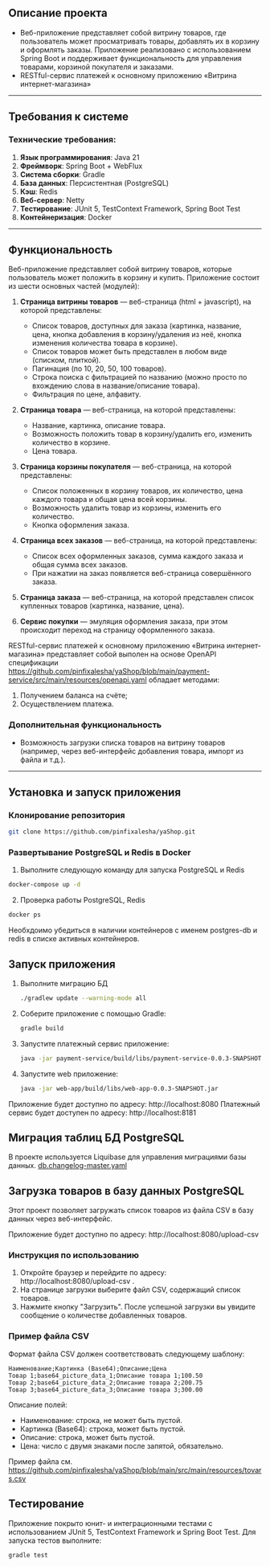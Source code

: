 
## Описание проекта

- Веб-приложение представляет собой витрину товаров, где пользователь может просматривать товары, добавлять их в корзину и оформлять заказы. Приложение реализовано с использованием Spring Boot и поддерживает функциональность для управления товарами, корзиной покупателя и заказами.
- RESTful-сервис платежей к основному приложению «Витрина интернет-магазина»

---

## Требования к системе

### Технические требования:
1. **Язык программирования**: Java 21
2. **Фреймворк**: Spring Boot + WebFlux
3. **Система сборки**: Gradle
4. **База данных**: Персистентная (PostgreSQL)
5. **Кэш**: Redis
6. **Веб-сервер**: Netty
7. **Тестирование**: JUnit 5, TestContext Framework, Spring Boot Test
8. **Контейнеризация**: Docker

---

## Функциональность

Веб-приложение представляет собой витрину товаров, которые пользователь может положить в корзину и купить. Приложение состоит из шести основных частей (модулей):

1. **Страница витрины товаров** — веб-страница (html + javascript), на которой представлены:
   - Список товаров, доступных для заказа (картинка, название, цена, кнопка добавления в корзину/удаления из неё, кнопка изменения количества товара в корзине).
   - Список товаров может быть представлен в любом виде (списком, плиткой).
   - Пагинация (по 10, 20, 50, 100 товаров).
   - Строка поиска с фильтрацией по названию (можно просто по вхождению слова в название/описание товара).
   - Фильтрация по цене, алфавиту.

2. **Страница товара** — веб-страница, на которой представлены:
   - Название, картинка, описание товара.
   - Возможность положить товар в корзину/удалить его, изменить количество в корзине.
   - Цена товара.

3. **Страница корзины покупателя** — веб-страница, на которой представлены:
   - Список положенных в корзину товаров, их количество, цена каждого товара и общая цена всей корзины.
   - Возможность удалить товар из корзины, изменить его количество.
   - Кнопка оформления заказа.

4. **Страница всех заказов** — веб-страница, на которой представлены:
   - Список всех оформленных заказов, сумма каждого заказа и общая сумма всех заказов.
   - При нажатии на заказ появляется веб-страница совершённого заказа.

5. **Страница заказа** — веб-страница, на которой представлен список купленных товаров (картинка, название, цена).

6. **Сервис покупки** — эмуляция оформления заказа, при этом происходит переход на страницу оформленного заказа.

RESTful-сервис платежей к основному приложению «Витрина интернет-магазина» представляет собой выполен на основе OpenAPI спецификации https://github.com/pinfixalesha/yaShop/blob/main/payment-service/src/main/resources/openapi.yaml обладает методами:

1. Получением баланса на счёте;
2. Осуществлением платежа.

### Дополнительная функциональность

- Возможность загрузки списка товаров на витрину товаров (например, через веб-интерфейс добавления товара, импорт из файла и т.д.).

---

## Установка и запуск приложения

### Клонирование репозитория

```bash
git clone https://github.com/pinfixalesha/yaShop.git 
```

### Развертывание PostgreSQL и Redis в Docker

1. Выполните следующую команду для запуска PostgreSQL и Redis
```bash
docker-compose up -d 
```
2. Проверка работы PostgreSQL, Redis
```bash
docker ps 
```
Необхдоимо убедиться в наличии контейнеров с именем postgres-db и redis в списке активных контейнеров.

## Запуск приложения

1. Выполните миграцию БД
   ```bash
   ./gradlew update --warning-mode all
   ```
2. Соберите приложение с помощью Gradle:
   ```bash
   gradle build
   ```
4. Запустите платежный сервис приложение:
   ```bash
   java -jar payment-service/build/libs/payment-service-0.0.3-SNAPSHOT.jar
   ```
5. Запустите web приложение:
   ```bash
   java -jar web-app/build/libs/web-app-0.0.3-SNAPSHOT.jar
   ```

Приложение будет доступно по адресу: http://localhost:8080
Платежный сервис будет доступен по адресу: http://localhost:8181

## Миграция таблиц БД PostgreSQL

В проекте используется Liquibase для управления миграциями базы данных.
[db.changelog-master.yaml](src%2Fmain%2Fresources%2Fdb%2Fchangelog%2Fdb.changelog-master.yaml)

## Загрузка товаров в базу данных PostgreSQL

Этот проект позволяет загружать список товаров из файла CSV в базу данных через веб-интерфейс.

Приложение будет доступно по адресу: http://localhost:8080/upload-csv

### Инструкция по использованию
1. Откройте браузер и перейдите по адресу: http://localhost:8080/upload-csv .
2. На странице загрузки выберите файл CSV, содержащий список товаров.
3. Нажмите кнопку "Загрузить". После успешной загрузки вы увидите сообщение о количестве добавленных товаров.

### Пример файла CSV
Формат файла CSV должен соответствовать следующему шаблону:

```csv
Наименование;Картинка (Base64);Описание;Цена
Товар 1;base64_picture_data_1;Описание товара 1;100.50
Товар 2;base64_picture_data_2;Описание товара 2;200.75
Товар 3;base64_picture_data_3;Описание товара 3;300.00
```

Описание полей:
- Наименование: строка, не может быть пустой.
- Картинка (Base64): строка, может быть пустой.
- Описание: строка, может быть пустой.
- Цена: число с двумя знаками после запятой, обязательно.

Пример файла см. https://github.com/pinfixalesha/yaShop/blob/main/src/main/resources/tovars.csv

## Тестирование

Приложение покрыто юнит- и интеграционными тестами с использованием JUnit 5, TestContext Framework и Spring Boot Test. Для запуска тестов выполните:

   ```bash
   gradle test
   ```